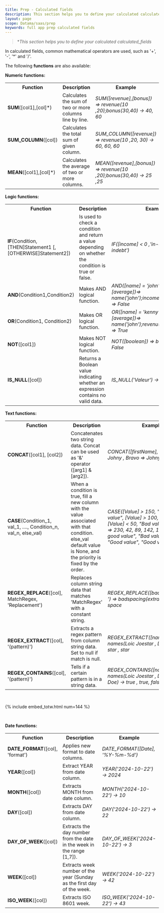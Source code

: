 ```yaml
---
title: Prep - Calculated fields
description: This section helps you to define your calculated calculated_fields
layout: page
scope: Datama/saas/prep
keywords: full app prep calculated fields
---
```



> **This section helps you to define your calculated calculated_fields*

In calculated fields, common mathematical operators are used, such as '+', '-', '*' and '/'.

The following **functions** are also available:

<b> Numeric functions:</b>

<table>
  <tr>
    <th style="width: 20%;">Function</th>
    <th style="width: 40%;">Description</th>
    <th style="width: 40%;">Example</th>
  </tr>
  <tr>
    <td><b>SUM</b>([col1],[col]*)</td>
    <td>Calculates the sum of two or more columns line by line.</td>
    <td><i>SUM([revenue],[bonus]) => revenue(10 ,20);bonus(30,40) -> 40, 60</i></td>
  </tr>
  <tr>
    <td><b>SUM_COLUMN</b>([col])</td>
    <td>Calculates the total sum of given column.</td>
    <td><i>SUM_COLUMN([revenue]) => revenue(10 ,20, 30) -> 60, 60, 60</i></td>
  </tr>
  <tr>
    <td><b>MEAN</b>([col1],[col]*)</td>
    <td>Calculates the average of two or more columns.</td>
    <td><i>MEAN([revenue],[bonus]) => revenue(10 ,20);bonus(30,40) -> 25 ,25</i></td>
  </tr>
</table>



<b> Logic functions:</b>

<table>
  <tr>
    <th style="width: 20%;">Function</th>
    <th style="width: 40%;">Description</th>
    <th style="width: 40%;">Example</th>
  </tr>
  <tr>
    <td><b>IF</b>(Condition,[THEN]Statement1 [,[OTHERWISE]Statement2])</td>
    <td>Is used to check a condition and return a value depending on whether the condition is true or false.</td>
    <td><i>IF([income] < 0 ,'in-debt', 'not-indebt')</i></td>
  </tr>
  <tr>
    <td><b>AND</b>(Condition1,Condition2)</td>
    <td>Makes AND logical function.</td>
    <td><i>AND([name] = 'john', [income] > [average])=> name('john');income(10);average(20) => False</i></td>
  </tr>
  <tr>
    <td><b>OR</b>(Condition1, Condition2)</td>
    <td>Makes OR logical function.</td>
    <td><i>OR([name] = 'kenny', [revenue] > [average])=> name('john');revenu(25);average(11) => True</i></td>
  </tr>
  <tr>
    <td><b>NOT</b>([col1])</td>
    <td>Makes NOT logical function.</td>
    <td><i>NOT([boolean]) => boolean(True) -> False</i></td>
  </tr>
  <tr>
    <td><b>IS_NULL</b>([col])</td>
    <td>Returns a Boolean value indicating whether an expression contains no valid data.</td>
    <td><i>IS_NULL('Valeur') -> False</i></td>
  </tr>
</table>



<b> Text functions:</b>

<table>
  <tr>
    <th style="width: 20%;">Function</th>
    <th style="width: 40%;">Description</th>
    <th style="width: 40%;">Example</th>
  </tr>
  <tr>
    <td><b>CONCAT</b>([col1], [col2])</td>
    <td>Concatenates two string data. Concat can be used as '&' operator ([arg1] & [arg2]).</td>
    <td><i>CONCAT([firstName], [lastName]) => Johny , Bravo => Johny Bravo</i></td>
  </tr>
  <tr>
    <td><b>CASE</b>(Condition_1, val_1, ...., Condition_n, val_n, else_val)</td>
    <td>When a condition is true, fill a new column with the value associated with that condition. else_val default value is None, and the priority is fixed by the order.</td>
    <td><i>CASE([Value] > 150, "Very good value", [Value] > 100, "Good value", [Value] < 50, "Bad value", "Normal") => 230, 42, 89, 142, 123 => "Very good value", "Bad value", "Normal", "Good value", "Good value"</i></td>
  </tr>
  <tr>
    <td><b>REGEX_REPLACE</b>([col], MatchRegex, 'Replacement')</td>
    <td>Replaces column string data that matches 'MatchRegex' with a constant string.</td>
    <td><i>REGEX_REPLACE([badspacing],'\\s*',' ') => badspacing(extra      space) -> extra space</i></td>
  </tr>
  <tr>
    <td><b>REGEX_EXTRACT</b>([col], '(pattern)')</td>
    <td>Extracts a regex pattern from column string data. Set to null if match is null.</td>
    <td><i>REGEX_EXTRACT([names], '(star)') => names(Loic Joestar , Dio Mistar) -> star , star</i></td>
  </tr>
  <tr>
    <td><b>REGEX_CONTAINS</b>([col], '(pattern)')</td>
    <td>Tells if a certain pattern is in a string data.</td>
    <td><i>REGEX_CONTAINS([names], 'star') => names(Loic Joestar , Dio Mistar, Jhon Doe) -> true , true, false</i></td>
  </tr>
</table>

<br>

{% include embed_totw.html num=144 %}

<br>



<b> Date functions:</b>

<table>
  <tr>
    <th style="width: 20%;">Function</th>
    <th style="width: 40%;">Description</th>
    <th style="width: 40%;">Example</th>
  </tr>
  <tr>
    <td><b>DATE_FORMAT</b>([col], 'format')</td>
    <td>Applies new format to date columns.</td>
    <td><i>DATE_FORMAT([Date], '%Y-%m-%d')</i></td>
  </tr>
  <tr>
    <td><b>YEAR</b>([col])</td>
    <td>Extract YEAR from date column.</td>
    <td><i>YEAR('2024-10-22') -> 2024</i></td>
  </tr>
  <tr>
    <td><b>MONTH</b>([col])</td>
    <td>Extracts MONTH from date column.</td>
    <td><i>MONTH('2024-10-22') -> 10</i></td>
  </tr>
  <tr>
    <td><b>DAY</b>([col])</td>
    <td>Extracts DAY from date column.</td>
    <td><i>DAY('2024-10-22') -> 22</i></td>
  </tr>
  <tr>
    <td><b>DAY_OF_WEEK</b>([col])</td>
    <td>Extracts the day number from the date in the week in the range [1,7]).</td>
    <td><i>DAY_OF_WEEK('2024-10-22') -> 3</i></td>
  </tr>
  <tr>
    <td><b>WEEK</b>([col])</td>
    <td>Extracts week number of the year (Sunday as the first day of the week.</td>
    <td><i>WEEK('2024-10-22') -> 42</i></td>
  </tr>
  <tr>
    <td><b>ISO_WEEK</b>([col])</td>
    <td>Extracts ISO 8601 week.</td>
    <td><i>ISO_WEEK('2024-10-22') -> 43</i></td>
  </tr>
</table>
